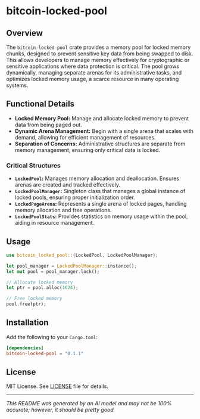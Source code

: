 # bitcoin-locked-pool

## Overview

The `bitcoin-locked-pool` crate provides a memory pool for locked memory chunks, designed to prevent sensitive key data from being swapped to disk. This allows developers to manage memory effectively for cryptographic or sensitive applications where data protection is critical. The pool grows dynamically, managing separate arenas for its administrative tasks, and optimizes locked memory usage, a scarce resource in many operating systems.

## Functional Details

- **Locked Memory Pool:** Manage and allocate locked memory to prevent data from being paged out.
- **Dynamic Arena Management:** Begin with a single arena that scales with demand, allowing for efficient management of resources.
- **Separation of Concerns:** Administrative structures are separate from memory management, ensuring only critical data is locked.

### Critical Structures

- **`LockedPool`:** Manages memory allocation and deallocation. Ensures arenas are created and tracked effectively.
- **`LockedPoolManager`:** Singleton class that manages a global instance of locked pools, ensuring proper initialization order.
- **`LockedPageArena`:** Represents a single arena of locked pages, handling memory allocation and free operations.
- **`LockedPoolStats`:** Provides statistics on memory usage within the pool, aiding in resource management.

## Usage

```rust
use bitcoin_locked_pool::{LockedPool, LockedPoolManager};

let pool_manager = LockedPoolManager::instance();
let mut pool = pool_manager.lock();

// Allocate locked memory
let ptr = pool.alloc(1024);

// Free locked memory
pool.free(ptr);
```

## Installation

Add the following to your `Cargo.toml`:

```toml
[dependencies]
bitcoin-locked-pool = "0.1.1"
```

## License

MIT License. See [LICENSE](LICENSE) file for details.

---

*This README was generated by an AI model and may not be 100% accurate; however, it should be pretty good.*